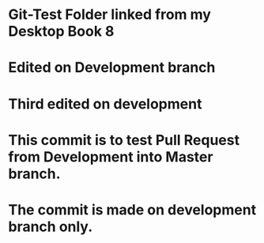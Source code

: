 # Git-Test Folder linked from my Desktop Book 8
# Edited on Development branch
# Third edited on development
# This commit is to test Pull Request from Development into Master branch. 
# The commit is made on development branch only.
